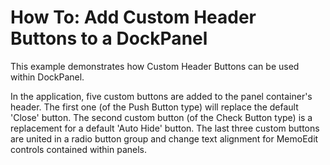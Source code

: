 # How To: Add Custom Header Buttons to a DockPanel


<p>This example demonstrates how Custom Header Buttons can be used within DockPanel.</p><p>In the application, five custom buttons are added to the panel container's header. The first one (of the Push Button type) will replace the default 'Close' button. The second custom button (of the Check Button type) is a replacement for a default 'Auto Hide' button. The last three custom buttons are united in a radio button group and change text alignment for MemoEdit controls contained within panels.</p>

<br/>


